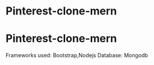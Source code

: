 ﻿# Pinterest-clone-mern
# Pinterest-clone-mern
Frameworks used: Bootstrap,Nodejs 
Database: Mongodb

